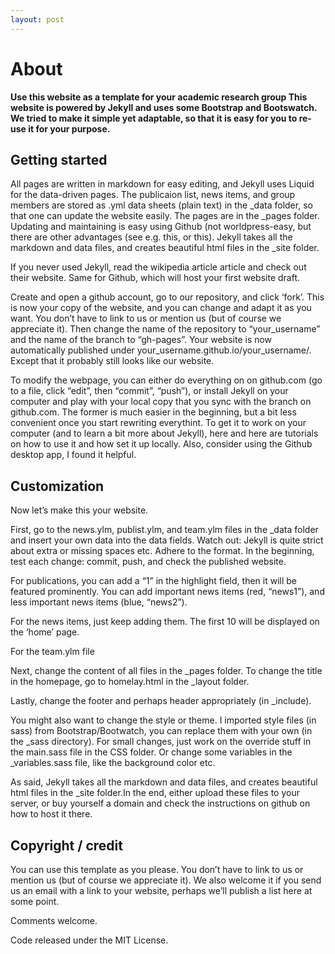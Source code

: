 ```yaml
---
layout: post
---
```


# About

**Use this website as a template for your academic research group This website is powered by Jekyll and uses some Bootstrap and Bootswatch. We tried to make it simple yet adaptable, so that it is easy for you to re-use it for your purpose.**

## Getting started
All pages are written in markdown for easy editing, and Jekyll uses Liquid for the data-driven pages. The publicaion list, news items, and group members are stored as .yml data sheets (plain text) in the _data folder, so that one can update the website easily. The pages are in the _pages folder. Updating and maintaining is easy using Github (not worldpress-easy, but there are other advantages (see e.g. this, or this). Jekyll takes all the markdown and data files, and creates beautiful html files in the _site folder.

If you never used Jekyll, read the wikipedia article article and check out their website. Same for Github, which will host your first website draft.

Create and open a github account, go to our repository, and click ‘fork’. This is now your copy of the website, and you can change and adapt it as you want. You don’t have to link to us or mention us (but of course we appreciate it). Then change the name of the repository to “your_username” and the name of the branch to “gh-pages”. Your website is now automatically published under your_username.github.io/your_username/. Except that it probably still looks like our website.

To modify the webpage, you can either do everything on on github.com (go to a file, click “edit”, then “commit”, “push”), or install Jekyll on your computer and play with your local copy that you sync with the branch on github.com. The former is much easier in the beginning, but a bit less convenient once you start rewriting everythint. To get it to work on your computer (and to learn a bit more about Jekyll), here and here are tutorials on how to use it and how set it up locally. Also, consider using the Github desktop app, I found it helpful.

## Customization
Now let’s make this your website.

First, go to the news.ylm, publist.ylm, and team.ylm files in the _data folder and insert your own data into the data fields. Watch out: Jekyll is quite strict about extra or missing spaces etc. Adhere to the format. In the beginning, test each change: commit, push, and check the published website.

For publications, you can add a “1” in the highlight field, then it will be featured prominently. You can add important news items (red, “news1”), and less important news items (blue, “news2”).

For the news items, just keep adding them. The first 10 will be displayed on the ‘home’ page.

For the team.ylm file

Next, change the content of all files in the _pages folder. To change the title in the homepage, go to homelay.html in the _layout folder.

Lastly, change the footer and perhaps header appropriately (in _include).

You might also want to change the style or theme. I imported style files (in sass) from Bootstrap/Bootwatch, you can replace them with your own (in the _sass directory). For small changes, just work on the override stuff in the main.sass file in the CSS folder. Or change some variables in the _variables.sass file, like the background color etc.

As said, Jekyll takes all the markdown and data files, and creates beautiful html files in the _site folder.In the end, either upload these files to your server, or buy yourself a domain and check the instructions on github on how to host it there.

## Copyright / credit
You can use this template as you please. You don’t have to link to us or mention us (but of course we appreciate it). We also welcome it if you send us an email with a link to your website, perhaps we’ll publish a list here at some point.

Comments welcome.

Code released under the MIT License.